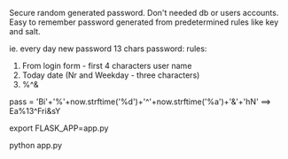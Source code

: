 Secure random generated password. Don't needed db or users accounts. Easy to remember password generated from predetermined rules like key and salt.

ie.
every day new password 13 chars password:
rules:
1. From login form - first 4 characters user name
2. Today date (Nr and Weekday - three characters)
3. %^&

pass = 'Bi'+'%'+now.strftime('%d')+'^'+now.strftime('%a')+'&'+'hN' ==> Ea%13^Fri&sY


export FLASK_APP=app.py

python app.py